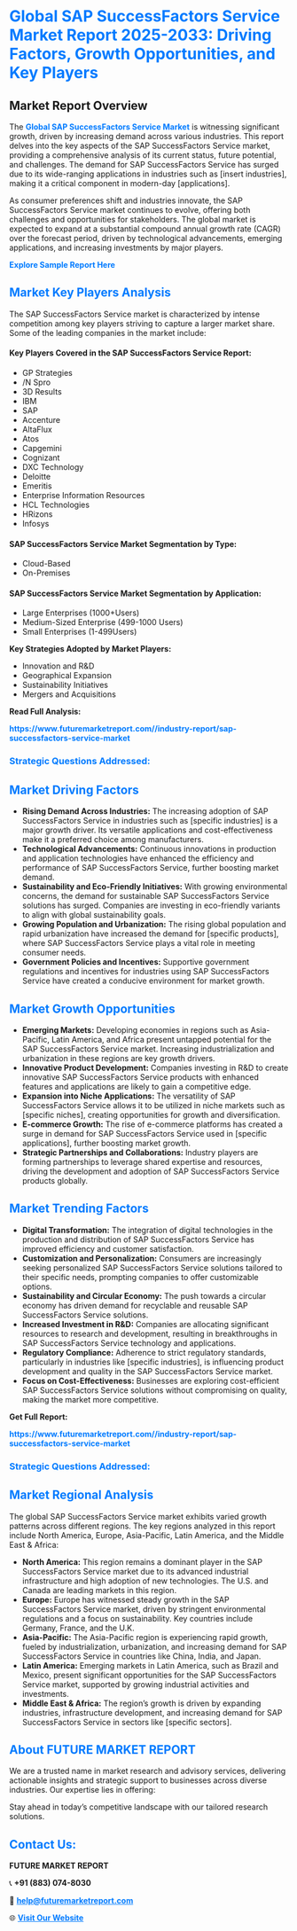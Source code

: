 <h1 style="color: #007BFF;">Global SAP SuccessFactors Service Market Report 2025-2033: Driving Factors, Growth Opportunities, and Key Players</h1>

<section id="overview">
<h2>Market Report Overview</h2>
<p>The <a href="https://www.futuremarketreport.com//industry-report/sap-successfactors-service-market" style="color: #007BFF; text-decoration: none;"><strong>Global SAP SuccessFactors Service Market</strong></a> is witnessing significant growth, driven by increasing demand across various industries. This report delves into the key aspects of the SAP SuccessFactors Service market, providing a comprehensive analysis of its current status, future potential, and challenges. The demand for SAP SuccessFactors Service has surged due to its wide-ranging applications in industries such as [insert industries], making it a critical component in modern-day [applications].</p>
<p>As consumer preferences shift and industries innovate, the SAP SuccessFactors Service market continues to evolve, offering both challenges and opportunities for stakeholders. The global market is expected to expand at a substantial compound annual growth rate (CAGR) over the forecast period, driven by technological advancements, emerging applications, and increasing investments by major players.</p>
</section>

<section id="overview">
<p><a href="https://www.futuremarketreport.com//request-sample/reportId=51902" style="color: #007BFF; text-decoration: none;"><strong>Explore Sample Report Here</strong></a></p>
</section>

<section id="key-players">
<h2 style="color: #007BFF;">Market Key Players Analysis</h2>
<p>The SAP SuccessFactors Service market is characterized by intense competition among key players striving to capture a larger market share. Some of the leading companies in the market include:</p>
<h4>Key Players Covered in the SAP SuccessFactors Service Report:</h4>
<ul><li>GP Strategies</li><li>/N Spro</li><li>3D Results</li><li>IBM</li><li>SAP</li><li>Accenture</li><li>AltaFlux</li><li>Atos</li><li>Capgemini</li><li>Cognizant</li><li>DXC Technology</li><li>Deloitte</li><li>Emeritis</li><li>Enterprise Information Resources</li><li>HCL Technologies</li><li>HRizons</li><li>Infosys</li></ul>
<h4>SAP SuccessFactors Service Market Segmentation by Type:</h4>
<ul><li>Cloud-Based</li><li>On-Premises</li></ul>

<h4>SAP SuccessFactors Service Market Segmentation by Application:</h4>
<ul><li>Large Enterprises (1000+Users)</li><li>Medium-Sized Enterprise (499-1000 Users)</li><li>Small Enterprises (1-499Users)</li></ul>
<p><strong>Key Strategies Adopted by Market Players:</strong></p>
<ul>
<li>Innovation and R&D</li>
<li>Geographical Expansion</li>
<li>Sustainability Initiatives</li>
<li>Mergers and Acquisitions</li>
</ul>
</section>

<section>
<p><strong>Read Full Analysis: </strong></p><a href="https://www.futuremarketreport.com//industry-report/sap-successfactors-service-market" style="color: #007BFF; text-decoration: none;"><strong>https://www.futuremarketreport.com//industry-report/sap-successfactors-service-market</strong></a>
<h3 style="color: #007BFF;">Strategic Questions Addressed:</h3>
</section>

<section id="driving-factors">
<h2 style="color: #007BFF;">Market Driving Factors</h2>
<ul>
<li><strong>Rising Demand Across Industries:</strong> The increasing adoption of SAP SuccessFactors Service in industries such as [specific industries] is a major growth driver. Its versatile applications and cost-effectiveness make it a preferred choice among manufacturers.</li>
<li><strong>Technological Advancements:</strong> Continuous innovations in production and application technologies have enhanced the efficiency and performance of SAP SuccessFactors Service, further boosting market demand.</li>
<li><strong>Sustainability and Eco-Friendly Initiatives:</strong> With growing environmental concerns, the demand for sustainable SAP SuccessFactors Service solutions has surged. Companies are investing in eco-friendly variants to align with global sustainability goals.</li>
<li><strong>Growing Population and Urbanization:</strong> The rising global population and rapid urbanization have increased the demand for [specific products], where SAP SuccessFactors Service plays a vital role in meeting consumer needs.</li>
<li><strong>Government Policies and Incentives:</strong> Supportive government regulations and incentives for industries using SAP SuccessFactors Service have created a conducive environment for market growth.</li>
</ul>
</section>

<section id="growth-opportunities">
<h2 style="color: #007BFF;">Market Growth Opportunities</h2>
<ul>
<li><strong>Emerging Markets:</strong> Developing economies in regions such as Asia-Pacific, Latin America, and Africa present untapped potential for the SAP SuccessFactors Service market. Increasing industrialization and urbanization in these regions are key growth drivers.</li>
<li><strong>Innovative Product Development:</strong> Companies investing in R&D to create innovative SAP SuccessFactors Service products with enhanced features and applications are likely to gain a competitive edge.</li>
<li><strong>Expansion into Niche Applications:</strong> The versatility of SAP SuccessFactors Service allows it to be utilized in niche markets such as [specific niches], creating opportunities for growth and diversification.</li>
<li><strong>E-commerce Growth:</strong> The rise of e-commerce platforms has created a surge in demand for SAP SuccessFactors Service used in [specific applications], further boosting market growth.</li>
<li><strong>Strategic Partnerships and Collaborations:</strong> Industry players are forming partnerships to leverage shared expertise and resources, driving the development and adoption of SAP SuccessFactors Service products globally.</li>
</ul>
</section>

<section id="trending-factors">
<h2 style="color: #007BFF;">Market Trending Factors</h2>
<ul>
<li><strong>Digital Transformation:</strong> The integration of digital technologies in the production and distribution of SAP SuccessFactors Service has improved efficiency and customer satisfaction.</li>
<li><strong>Customization and Personalization:</strong> Consumers are increasingly seeking personalized SAP SuccessFactors Service solutions tailored to their specific needs, prompting companies to offer customizable options.</li>
<li><strong>Sustainability and Circular Economy:</strong> The push towards a circular economy has driven demand for recyclable and reusable SAP SuccessFactors Service solutions.</li>
<li><strong>Increased Investment in R&D:</strong> Companies are allocating significant resources to research and development, resulting in breakthroughs in SAP SuccessFactors Service technology and applications.</li>
<li><strong>Regulatory Compliance:</strong> Adherence to strict regulatory standards, particularly in industries like [specific industries], is influencing product development and quality in the SAP SuccessFactors Service market.</li>
<li><strong>Focus on Cost-Effectiveness:</strong> Businesses are exploring cost-efficient SAP SuccessFactors Service solutions without compromising on quality, making the market more competitive.</li>
</ul>
</section>

<section>
<p><strong>Get Full Report: </strong></p><a href="https://www.futuremarketreport.com//industry-report/sap-successfactors-service-market" style="color: #007BFF; text-decoration: none;"><strong>https://www.futuremarketreport.com//industry-report/sap-successfactors-service-market</strong></a>
<h3 style="color: #007BFF;">Strategic Questions Addressed:</h3>
</section>


<section id="regional-analysis">
<h2 style="color: #007BFF;">Market Regional Analysis</h2>
<p>The global SAP SuccessFactors Service market exhibits varied growth patterns across different regions. The key regions analyzed in this report include North America, Europe, Asia-Pacific, Latin America, and the Middle East & Africa:</p>
<ul>
<li><strong>North America:</strong> This region remains a dominant player in the SAP SuccessFactors Service market due to its advanced industrial infrastructure and high adoption of new technologies. The U.S. and Canada are leading markets in this region.</li>
<li><strong>Europe:</strong> Europe has witnessed steady growth in the SAP SuccessFactors Service market, driven by stringent environmental regulations and a focus on sustainability. Key countries include Germany, France, and the U.K.</li>
<li><strong>Asia-Pacific:</strong> The Asia-Pacific region is experiencing rapid growth, fueled by industrialization, urbanization, and increasing demand for SAP SuccessFactors Service in countries like China, India, and Japan.</li>
<li><strong>Latin America:</strong> Emerging markets in Latin America, such as Brazil and Mexico, present significant opportunities for the SAP SuccessFactors Service market, supported by growing industrial activities and investments.</li>
<li><strong>Middle East & Africa:</strong> The region’s growth is driven by expanding industries, infrastructure development, and increasing demand for SAP SuccessFactors Service in sectors like [specific sectors].</li>
</ul>
</section>

<footer>
<h2 style="color: #007BFF;">About FUTURE MARKET REPORT</h2>
<p>We are a trusted name in market research and advisory services, delivering actionable insights and strategic support to businesses across diverse industries. Our expertise lies in offering:</p>

<p>Stay ahead in today’s competitive landscape with our tailored research solutions.</p>

<h2 style="color: #007BFF;">Contact Us:</h2>
<p><strong>FUTURE MARKET REPORT</strong></p>
<p>📞 <strong>+91 (883) 074-8030</strong></p>
<p>📧 <strong><a href="mailto:help@futuremarketreport.com" style="color: #007BFF;">help@futuremarketreport.com</a></strong></p>
<p>🌐 <strong><a href="https://www.futuremarketreport.com/" style="color: #007BFF;">Visit Our Website</a></strong></p>
</footer>